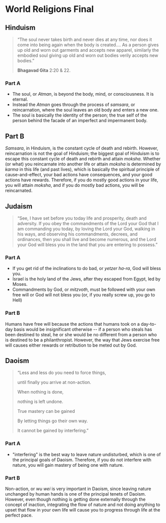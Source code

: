 # World Religions Final

## Hinduism

> “The soul never takes birth and never dies at any time, nor does it come into being again when the body is created…. As a person gives up old and worn out garments and accepts new apparel, similarly the embodied soul giving up old and worn out bodies verily accepts new bodies.”
>
> **Bhagavad Gita** 2:20 & 22.

### Part A

* The soul, or *Atman*, is beyond the body, mind, or consciousness. It is eternal. 
* Instead the *Atman* goes through the process of *samsara*, or reincarnation, where the soul leaves an old body and enters a new one. 
* The soul is basically the identity of the person; the true self of the person behind the facade of an imperfect and impermanent body. 

## Part B

*Samsara*, in Hinduism, is the constant cycle of death and rebirth. However, reincarnation is not the goal of Hinduism; the biggest goal of Hinduism is to escape this constant cycle of death and rebirth and attain *moksha*. Whether (or what) you reincarnate into another life or attain *moksha* is determined by *karma* in this life (and past lives), which is basically the spiritual principle of cause-and-effect, your bad actions have consequences, and your good actions have rewards. Therefore, if you do mostly good actions in your life, you will attain *moksha*, and if you do mostly bad actions, you will be reincarnated. 

## Judaism

> “See, I have set before you today life and prosperity, death and adversity. If you obey the commandments of the Lord your God that I am commanding you today, by loving the Lord your God, walking in his ways, and observing his commandments, decrees, and ordinances, then you shall live and become numerous, and the Lord your God will bless you in the land that you are entering to possess.” 

### Part A



* If you get rid of the inclinations to do bad, or *yetzer ha-ra*, God will bless you. 
* Israel is the holy land of the Jews, after they escaped from Egypt, led by Moses. 
* Commandments by God, or *mitzvoth*, must be followed with your own free will or God will not bless you (or, if you really screw up, you go to Hell)

### Part B

Humans have free will because the actions that humans took on a day-to-day basis would be insignificant otherwise -- if a person who steals has been destined to steal, he or she would be no different from a person who is destined to be a philanthropist. However, the way that Jews exercise free will causes either rewards or retribution to be meted out by God. 

## Daoism

> “Less and less do you need to force things,
>
>    until finally you arrive at non-action.
>
>    When nothing is done,
>
>    nothing is left undone.
>
>    True mastery can be gained
>
>    By letting things go their own way.
>
>    It cannot be gained by interfering.” 

### Part A

* "interfering" is the best way to leave nature undisturbed, which is one of the principal goals of Daoism. Therefore, if you do not interfere with nature, you will gain mastery of being one with nature. 

### Part B

Non-action, or *wu wei* is very important in Daoism, since leaving nature unchanged by human hands is one of the principal tenets of Daoism. However, even though nothing is getting done externally through the concept of inaction, integrating the flow of nature and not doing anything to upset that flow in your own life will cause you to progress through life at the perfect pace. 